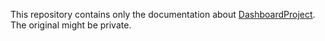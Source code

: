 This repository contains only the documentation about [DashboardProject](https://github.com/immanaro2497/DashboardProject). The original might be private.
